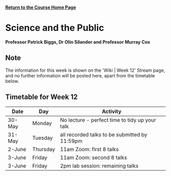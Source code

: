 **[Return to the Course Home Page](../index.html)**

# Science and the Public
**Professor Patrick Biggs, Dr Olin Silander and Professor Murray Cox**

## Note

The information for this week is shown on the 'Wiki \| Week 12' Stream page, and no further information will be posted here, apart from the timetable below.


## Timetable for Week 12 

| Date 	| Day 	| Activity 	|
|---	|---	|---	|
| 30-May 	| Monday 	| No lecture - perfect time to tidy up your talk 	|
| 31-May 	| Tuesday 	| all recorded talks to be submitted by 11:59pm 	|
| 2-June 	| Thursday  	| 11am Zoom: first 8 talks 	|
| 3-June 	| Friday 	| 11am Zoom: second 8 talks 	|
| 3-June 	| Friday 	| 2pm lab session: remaining talks  	|

